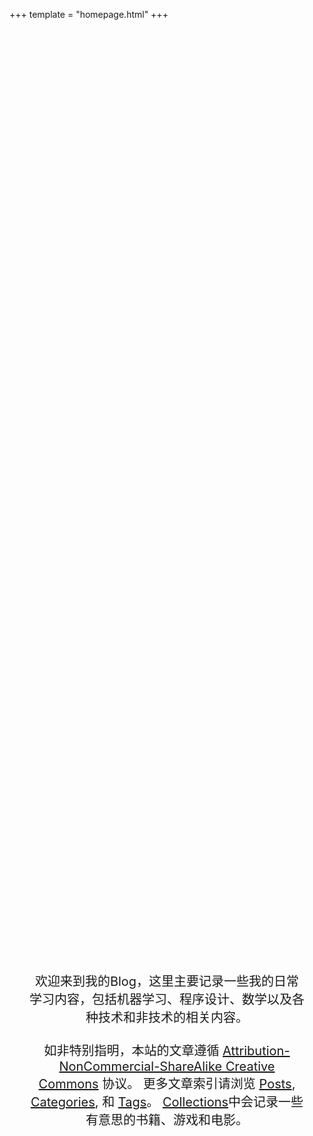 +++
template = "homepage.html"
+++

<style>
.homepage-hero {
    display: flex;
    align-items: center;
    justify-content: center;
    min-height: 80vh; /* 占据视窗高度的80% */
    text-align: center;
    padding: 2rem;
}

.homepage-hero-title {
    font-size: 3rem;
    margin-bottom: 1rem;
}

.homepage-hero-subtitle {
    font-size: 1.25rem;
    margin-bottom: 1rem;
}

</style>

<div class="homepage-hero">
    <p class="homepage-hero-subtitle">欢迎来到我的Blog，这里主要记录一些我的日常学习内容，包括机器学习、程序设计、数学以及各种技术和非技术的相关内容。 <br/><br/>如非特别指明，本站的文章遵循 <a href = "https://creativecommons.org/licenses/by-nc-sa/4.0/">Attribution-NonCommercial-ShareAlike Creative Commons</a> 协议。 更多文章索引请浏览 <a href="https://alex-song.com/posts">Posts</a>, <a href="https://alex-song.com/categories">Categories</a>, 和 <a href="https://alex-song.com/tags">Tags</a>。 <a href="https://alex-song.com/collections">Collections</a>中会记录一些有意思的书籍、游戏和电影。</p>
</div>